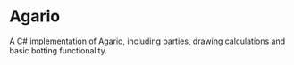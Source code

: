 # Agario
A C# implementation of Agario, including parties, drawing calculations and basic botting functionality.
